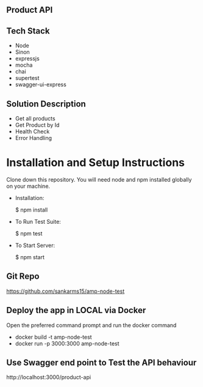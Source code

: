 ## Product API

## Tech Stack

* Node
* Sinon
* expressjs
* mocha
* chai
* supertest
* swagger-ui-express

## Solution Description

* Get all products
* Get Product by Id
* Health Check
* Error Handling

# Installation and Setup Instructions

Clone down this repository. You will need node and npm installed globally on your machine.

* Installation:

    $ npm install

* To Run Test Suite:

    $ npm test

* To Start Server:

    $ npm start
    
## Git Repo
https://github.com/sankarms15/amp-node-test

## Deploy the app in LOCAL via Docker

Open the preferred command prompt and run the docker command

*  docker build -t amp-node-test
*  docker run -p 3000:3000 amp-node-test

## Use Swagger end point to Test the API behaviour

 http://localhost:3000/product-api

